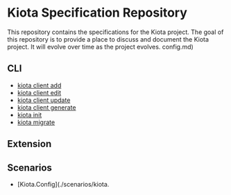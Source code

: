 # Kiota Specification Repository

This repository contains the specifications for the Kiota project. The goal of this repository is to provide a place to discuss and document the Kiota project. It will evolve over time as the project evolves.
config.md)

## CLI

* [kiota client add](./cli/client-add.md)
* [kiota client edit](./cli/client-edit.md)
* [kiota client update](./cli/client-update.md)
* [kiota client generate](./cli/client-generate.md)
* [kiota init](./cli/init.md)
* [kiota migrate](./cli/migrate.md)

## Extension

## Scenarios

* [Kiota.Config](./scenarios/kiota.